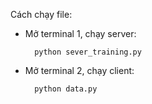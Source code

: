 Cách chạy file:
- Mở terminal 1, chạy server:
  
        python sever_training.py
  
- Mở terminal 2, chạy client:

        python data.py
